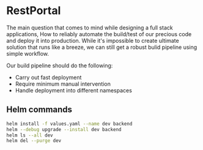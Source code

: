# RestPortal

The main question that comes to mind while designing a full stack applications, How to reliably automate the build/test of our precious code and deploy it into production. While it's impossible to create ultimate solution that runs like a breeze, we can still get a robust bulid pipeline using simple workflow.

Our build pipeline should do the following:
- Carry out fast deployment
- Require minimum manual intervention
- Handle deployment into different namespaces

## Helm commands
```sh
helm install -f values.yaml --name dev backend
helm --debug upgrade --install dev backend
helm ls --all dev
helm del --purge dev
```
